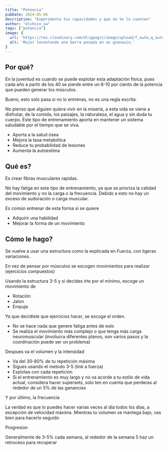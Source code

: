 ```yaml
---
title: "Potencia"
pubDate: 2024-05-06
description: "Experimenta tus capacidades y que no te lo cuenten"
author: "elchico_sw"
tags: ["potencia"]
image: {
  url: 'https://res.cloudinary.com/dliqpogct/image/upload/f_auto,q_auto/v1/mysite/power',
  alt: 'Mujer levantando una barra pesada en un gimnasio.'
}
---
```


## Por qué?

En la juventud es cuando se puede explotar esta adaptación física, pues cada año a partir de los 40 se pierde entre un 8-10 por ciento de la potencia que pueden generar los músculos.

Bueno, esto solo pasa si no lo entrenas, no es una regla escrita.

No pienso que alguien quiera vivir en la miseria, a esta vida se viene a disfrutar, de la comida, los paisajes, la naturaleza, el agua y sin duda tu cuerpo. Este tipo de entrenamiento aporta en mantener un sistema saludable por el tiempo que se viva.

- Aporta a la salud ósea
- Mejora la tasa metabólica
- Reduce tu probabilidad de lesiones
- Aumenta la autoestima

## Qué es?

Es crear fibras musculares rapidas.

No hay fatiga en este tipo de entrenamiento, ya que se prioriza la calidad del movimiento y no la carga o la frecuencia. Debido a esto no hay un exceso de sudoración o carga muscular. 

Es común entrenar de esta forma si se quiere

- Adquirir una habilidad
- Mejorar la forma de un movimiento

## Cómo le hago?

Se vuelve a usar una estructura como la explicada en Fuerza, con ligeras variaciones.

En vez de pensar por músculos se escogen movimientos para realizar (ejercicios compuestos)

Usando la estructura 3-5 y si decides irte por el mínimo, escoge un movimiento de

- Rotación
- Jalon
- Empuje

Ya que decidiste que ejercicios hacer, se escoge el orden.

- No se hace nada que genere fatiga antes de esto
- Se realiza el movimiento más complejo o que tenga más carga neuromuscular (involucra diferentes planos, son varios pasos y la coordinación puede ser un problema)

Despues va el volumen y la intensidad

- Va del 30-80% de tu repetición máxima
- Sigues usando el metodo 3-5 (link a fuerza)
- Explotas con cada repetición
- Si el entrenamiento es muy largo y no va acorde a tu estilo de vida actual, considera hacer supersets, solo ten en cuenta que perderas al rededor de un 5% de las ganancias

Y por último, la frecuencia

La verdad es que lo puedes hacer varias veces al día todos los días, a excepción de velocidad máxima. Mientras tu volumen se mantega bajo, vas bien para hacerlo seguido

Progresion

Generalmente de 3-5% cada semana, al rededor de la semana 5 haz un retroceso para recuperar
